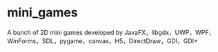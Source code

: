 # mini_games
A bunch of 2D mini games developed by JavaFX，libgdx，UWP，WPF，WinForms，SDL，pygame，canvas，H5，DirectDraw，GDI，GDI+
